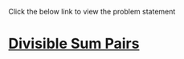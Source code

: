Click the below link to view the problem statement
# [Divisible Sum Pairs](https://www.hackerrank.com/challenges/divisible-sum-pairs/problem)

